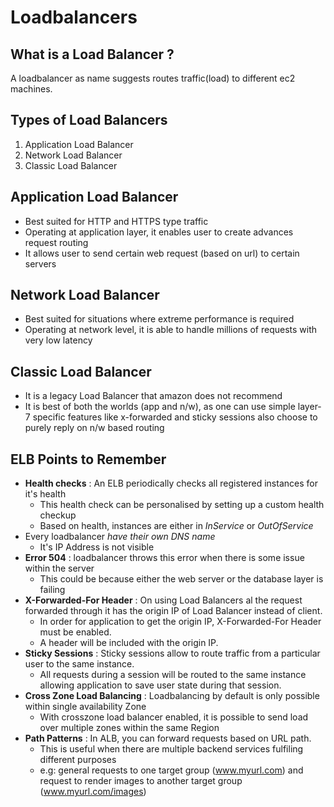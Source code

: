 # Loadbalancers

## What is a Load Balancer ?
A loadbalancer as name suggests routes traffic(load) to different ec2 machines.

## Types of Load Balancers

1. Application Load Balancer
2. Network Load Balancer
3. Classic Load Balancer

## Application Load Balancer

- Best suited for HTTP and HTTPS type traffic
- Operating at application layer, it enables user to create advances request routing
- It allows user to send certain web request (based on url) to certain servers

## Network Load Balancer

- Best suited for situations where extreme performance is required
- Operating at network level, it is able to handle millions of requests with very low latency

## Classic Load Balancer

- It is a legacy Load Balancer that amazon does not recommend
- It is best of both the worlds (app and n/w), as one can use simple layer-7 specific features like x-forwarded and sticky sessions also choose to purely reply on n/w based routing

## ELB Points to Remember

- **Health checks** : An ELB periodically checks all registered instances for it's health
	- This health check can be personalised by setting up a custom health checkup
	- Based on health, instances are either in *InService* or *OutOfService*
- Every loadbalancer *have their own DNS name*
	- It's IP Address is not visible
- **Error 504** : loadbalancer throws this error when there is some issue within the server
	- This could be because either the web server or the database layer is failing
- **X-Forwarded-For Header** : On using Load Balancers al the request forwarded through it has the origin IP of Load Balancer instead of client.
	- In order for application to get the origin IP, X-Forwarded-For Header must be enabled.
	- A header will be included with the origin IP.
- **Sticky Sessions** : Sticky sessions allow to route traffic from a particular user to the same instance.
	- All requests during a session will be routed to the same instance allowing application to save user state during that session.
- **Cross Zone Load Balancing** : Loadbalancing by default is only possible within single availability Zone
	- With crosszone load balancer enabled, it is possible to send load over multiple zones within the same Region
- **Path Patterns** : In ALB, you can forward requests based on URL path.
	- This is useful when there are multiple backend services fulfiling different purposes
	- e.g: general requests to one target group (www.myurl.com) and request to render images to another target group (www.myurl.com/images)
